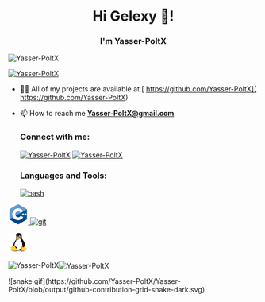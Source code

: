 <h1 align="center">Hi Gelexy 🌌!</h1>
  <h3 align="center">I'm <b>Yasser-PoltX</b></h3>
  <p align="left"> <img src="https://komarev.com/ghpvc/?username=Yasser-PoltX&label=Profile%20views&color=0e75b6&style=flat" alt="Yasser-PoltX" /> </p>
    <p align="left"> <a href="https://github.com/ryo-ma/github-profile-trophy"><img src="https://github-profile-trophy.vercel.app/?username=Yasser-PoltX" alt="Yasser-PoltX" /></a> </p>
    
- 👨‍💻 All of my projects are available at [  https://github.com/Yasser-PoltX](  https://github.com/Yasser-PoltX)  
- 📫 How to reach me **Yasser-PoltX@gmail.com**  
  
  <h3 align="left">Connect with me:</h3>
  <p align="left">
  <a href="www.linkedin.com/in/Yasser-PoltX" target="blank"><img align="center" src="https://raw.githubusercontent.com/rahuldkjain/github-profile-readme-generator/master/src/images/icons/Social/linked-in-alt.svg" alt="Yasser-PoltX" height="30" width="40" /></a>
  <a href="https://codeforces.com/profile/Yaser_PoltX" target="blank"><img align="center" src="https://raw.githubusercontent.com/rahuldkjain/github-profile-readme-generator/master/src/images/icons/Social/codeforces.svg" alt="Yasser-PoltX" height="30" width="40" /></a>
  </p>
    <h3 align="left">Languages and Tools:</h3>
  <p align="left">
  <a href="https://www.gnu.org/software/bash/" target="_blank" rel="noreferrer"> <img src="https://www.vectorlogo.zone/logos/gnu_bash/gnu_bash-icon.svg" alt="bash" width="40" height="40"/> </a>
 <a href="https://www.w3schools.com/cpp/" target="_blank" rel="noreferrer"> <img src="https://raw.githubusercontent.com/devicons/devicon/master/icons/cplusplus/cplusplus-original.svg" alt="cplusplus" width="40" height="40"/> </a>
  <a href="https://git-scm.com/" target="_blank" rel="noreferrer"> <img src="https://www.vectorlogo.zone/logos/git-scm/git-scm-icon.svg" alt="git" width="40" height="40"/> </a>
  
 <a href="https://www.linux.org/" target="_blank" rel="noreferrer"> <img src="https://raw.githubusercontent.com/devicons/devicon/master/icons/linux/linux-original.svg" alt="linux" width="40" height="40"/> </a>
 
 </p>
   <p><img align="left" src="https://github-readme-stats.vercel.app/api/top-langs?username=Yasser-PoltX&show_icons=true&locale=en&layout=compact" alt="Yasser-PoltX" /></p>
    <p> <img align="center" src="https://github-readme-stats.vercel.app/api?username=Yasser-PoltX&show_icons=true&locale=en" alt="Yasser-PoltX" /></p>
![snake gif](https://github.com/Yasser-PoltX/Yasser-PoltX/blob/output/github-contribution-grid-snake-dark.svg)
